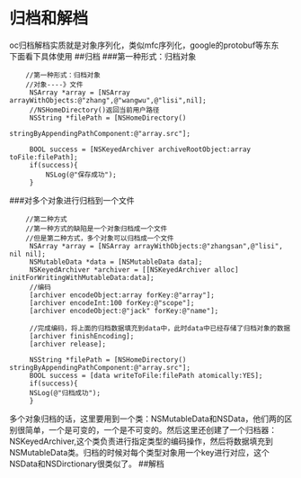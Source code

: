 # 归档和解档
oc归档解档实质就是对象序列化，类似mfc序列化，google的protobuf等东东  
下面看下具体使用
##归档
###第一种形式：归档对象  
```
    //第一种形式：归档对象  
    //对象----》文件  
     NSArray *array = [NSArray arrayWithObjects:@"zhang",@"wangwu",@"lisi",nil];  
     //NSHomeDirectory()返回当前用户路径
     NSString *filePath = [NSHomeDirectory()
                           stringByAppendingPathComponent:@"array.src"];  
       
     BOOL success = [NSKeyedArchiver archiveRootObject:array toFile:filePath];  
     if(success){  
         NSLog(@"保存成功");  
     }  
```
###对多个对象进行归档到一个文件
```
    //第二种方式  
    //第一种方式的缺陷是一个对象归档成一个文件  
    //但是第二种方式，多个对象可以归档成一个文件  
     NSArray *array = [NSArray arrayWithObjects:@"zhangsan",@"lisi", nil nil];  
     NSMutableData *data = [NSMutableData data];  
     NSKeyedArchiver *archiver = [[NSKeyedArchiver alloc] initForWritingWithMutableData:data];  
     //编码  
     [archiver encodeObject:array forKey:@"array"];  
     [archiver encodeInt:100 forKey:@"scope"];  
     [archiver encodeObject:@"jack" forKey:@"name"];  
       
     //完成编码，将上面的归档数据填充到data中，此时data中已经存储了归档对象的数据  
     [archiver finishEncoding];  
     [archiver release];  
       
     NSString *filePath = [NSHomeDirectory() stringByAppendingPathComponent:@"array.src"];  
     BOOL success = [data writeToFile:filePath atomically:YES];  
     if(success){  
     NSLog(@"归档成功");  
     }  
```
多个对象归档的话，这里要用到一个类：NSMutableData和NSData，他们两的区别很简单，一个是可变的，一个是不可变的。然后这里还创建了一个归档器：NSKeyedArchiver,这个类负责进行指定类型的编码操作，然后将数据填充到NSMutableData类。归档的时候对每个类型对象用一个key进行对应，这个NSData和NSDirctionary很类似了。
##解档

